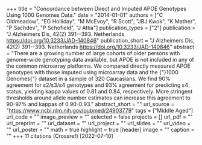 +++
title = "Concordance between Direct and Imputed APOE Genotypes Using 1000 Genomes Data."
date = "2014-01-01"
authors = ["C Oldmeadow", "EG Holliday", "M McEvoy", "R Scott", "JBJ Kwok", "K Mather", "P Sachdev", "P Schofield", "J Attia"]
publication_types = ["2"]
publication = "J Alzheimers Dis, 42(2) 391--393. Netherlands https://doi.org/10.3233/JAD-140846"
publication_short = "J Alzheimers Dis, 42(2) 391--393. Netherlands https://doi.org/10.3233/JAD-140846"
abstract = "There are a growing number of large cohorts of older persons with genome-wide genotyping data available, but APOE is not included in any of the common microarray platforms. We compared directly measured APOE genotypes with those imputed using microarray data and the {"}1000 Genomes{"} dataset in a sample of 320 Caucasians. We find 90% agreement for ε2/ε3/ε4 genotypes and 93% agreement for predicting ε4 status, yielding kappa values of 0.81 and 0.84, respectively. More stringent thresholds around allele number estimates can increase this agreement to 90-97% and kappas of 0.90-0.93."
abstract_short = ""
url_source = "https://www.ncbi.nlm.nih.gov/pubmed/24903779"
tags = ["Middle Aged"]
url_code = ""
image_preview = ""
selected = false
projects = []
url_pdf = ""
url_preprint = ""
url_dataset = ""
url_project = ""
url_slides = ""
url_video = ""
url_poster = ""
math = true
highlight = true
[header]
image = ""
caption = ""
+++
11 citations (Crossref) [2022-07-10]
